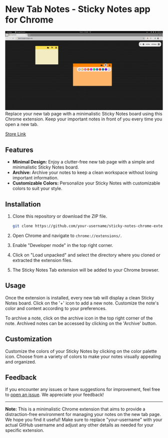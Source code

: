 # New Tab Notes - Sticky Notes app for Chrome

![alt text](screenshot-1.png)
Replace your new tab page with a minimalistic Sticky Notes board using this Chrome extension. Keep your important notes in front of you every time you open a new tab.


[Store Link](https://chromewebstore.google.com/detail/new-tab-notes-sticky-note/fikoeimhmcejdnhpahkljhjcijfdfaja)

## Features

- **Minimal Design:** Enjoy a clutter-free new tab page with a simple and minimalistic Sticky Notes board.
- **Archive:** Archive your notes to keep a clean workspace without losing important information.
- **Customizable Colors:** Personalize your Sticky Notes with customizable colors to suit your style.

## Installation

1. Clone this repository or download the ZIP file.

   ```bash
   git clone https://github.com/your-username/sticky-notes-chrome-extension.git
   ```

2. Open Chrome and navigate to `chrome://extensions/`.

3. Enable "Developer mode" in the top right corner.

4. Click on "Load unpacked" and select the directory where you cloned or extracted the extension files.

5. The Sticky Notes Tab extension will be added to your Chrome browser.

## Usage

Once the extension is installed, every new tab will display a clean Sticky Notes board. Click on the '+' icon to add a new note. Customize the note's color and content according to your preferences.

To archive a note, click on the archive icon in the top right corner of the note. Archived notes can be accessed by clicking on the 'Archive' button.

## Customization

Customize the colors of your Sticky Notes by clicking on the color palette icon. Choose from a variety of colors to make your notes visually appealing and organized.

## Feedback

If you encounter any issues or have suggestions for improvement, feel free to [open an issue](https://github.com/your-username/sticky-notes-chrome-extension/issues). We appreciate your feedback!

---

**Note:** This is a minimalistic Chrome extension that aims to provide a distraction-free environment for managing your notes on the new tab page. We hope you find it useful!
Make sure to replace "your-username" with your actual GitHub username and adjust any other details as needed for your specific extension.
